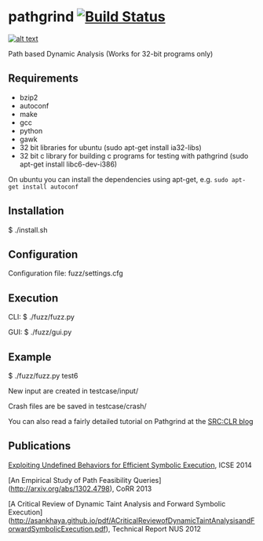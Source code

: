 pathgrind [![Build Status](https://travis-ci.org/codelion/pathgrind.svg?branch=master)](https://travis-ci.org/codelion/pathgrind)
=========
[![alt text](https://zenodo.org/badge/3777/codelion/pathgrind.png "doi")](http://dx.doi.org/10.5281/zenodo.9829)

Path based Dynamic Analysis
(Works for 32-bit programs only)

Requirements
------------
- bzip2
- autoconf
- make
- gcc
- python
- gawk
- 32 bit libraries for ubuntu (sudo apt-get install ia32-libs)
- 32 bit c library for building c programs for testing with pathgrind (sudo apt-get install libc6-dev-i386)

On ubuntu you can install the dependencies using apt-get, e.g. `sudo apt-get install autoconf`

Installation
------------
$ ./install.sh

Configuration
-------------
Configuration file: fuzz/settings.cfg

Execution
---------
CLI: $ ./fuzz/fuzz.py

GUI: $ ./fuzz/gui.py

Example
-------
$ ./fuzz/fuzz.py test6
  
New input are created in testcase/input/

Crash files are be saved in testcase/crash/

You can also read a fairly detailed tutorial on Pathgrind at the [SRC:CLR blog](https://blog.srcclr.com/dynamic-symbolic-execution-with-pathgrind/)

Publications
------------
[Exploiting Undefined Behaviors for Efficient Symbolic Execution](http://dl.acm.org/citation.cfm?doid=2591062.2594450), ICSE 2014

[An Empirical Study of Path Feasibility Queries] (http://arxiv.org/abs/1302.4798), CoRR 2013

[A Critical Review of Dynamic Taint Analysis and Forward Symbolic Execution] (http://asankhaya.github.io/pdf/ACriticalReviewofDynamicTaintAnalysisandForwardSymbolicExecution.pdf), Technical Report NUS 2012
